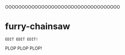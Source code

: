 OOOOOOOOOOOOOOOOOOOOOOOOOOOOOOOOOOO
# furry-chainsaw
```
EDIT EDIT EDIT!
```
PLOP PLOP PLOP!
```
```